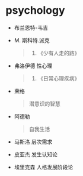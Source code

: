 # psychology

- 布兰恩特-韦吉

- M. 斯科特.派克

  > 1. 《少有人走的路》

- 弗洛伊德 性心理

  > 1. 《日常心理疾病》

- 荣格

  > 潜意识的智慧
  
- 阿德勒

  > 自我生活
  
- 马斯洛 层次需求

- 皮亚杰 发生认知论

- 埃里克森 人格发展阶段论